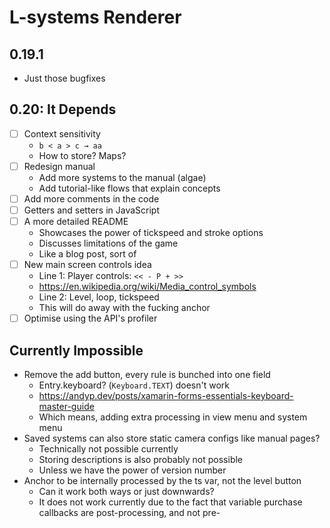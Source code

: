 # L-systems Renderer

## 0.19.1

- Just those bugfixes

## 0.20: It Depends

- [ ] Context sensitivity
  - `b < a > c → aa`
  - How to store? Maps?
- [ ] Redesign manual
  - Add more systems to the manual (algae)
  - Add tutorial-like flows that explain concepts
- [ ] Add more comments in the code
- [ ] Getters and setters in JavaScript
- [ ] A more detailed README
  - Showcases the power of tickspeed and stroke options
  - Discusses limitations of the game
  - Like a blog post, sort of
- [ ] New main screen controls idea
  - Line 1: Player controls: `<< - P + >>`
  - https://en.wikipedia.org/wiki/Media_control_symbols
  - Line 2: Level, loop, tickspeed
  - This will do away with the fucking anchor
- [ ] Optimise using the API's profiler

## Currently Impossible

- Remove the add button, every rule is bunched into one field
  - Entry.keyboard? (`Keyboard.TEXT`) doesn't work
  - https://andyp.dev/posts/xamarin-forms-essentials-keyboard-master-guide
  - Which means, adding extra processing in view menu and system menu
- Saved systems can also store static camera configs like manual pages?
  - Technically not possible currently
  - Storing descriptions is also probably not possible
  - Unless we have the power of version number
- Anchor to be internally processed by the ts var, not the level button
  - Can it work both ways or just downwards?
  - It does not work currently due to the fact that variable purchase callbacks
  are post-processing, and not pre-